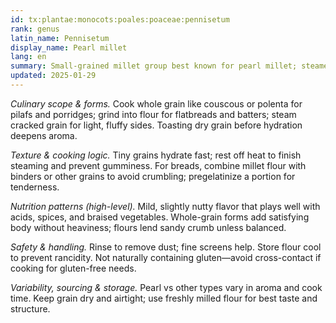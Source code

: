 ```yaml
---
id: tx:plantae:monocots:poales:poaceae:pennisetum
rank: genus
latin_name: Pennisetum
display_name: Pearl millet
lang: en
summary: Small-grained millet group best known for pearl millet; steamed, cooked into porridges and flatbreads, and milled into gluten-free flours for couscous-like sides and rustic loaves.
updated: 2025-01-29
---
```


_Culinary scope & forms._ Cook whole grain like couscous or polenta for pilafs and porridges; grind into flour for flatbreads and batters; steam cracked grain for light, fluffy sides. Toasting dry grain before hydration deepens aroma.

_Texture & cooking logic._ Tiny grains hydrate fast; rest off heat to finish steaming and prevent gumminess. For breads, combine millet flour with binders or other grains to avoid crumbling; pregelatinize a portion for tenderness.

_Nutrition patterns (high-level)._ Mild, slightly nutty flavor that plays well with acids, spices, and braised vegetables. Whole-grain forms add satisfying body without heaviness; flours lend sandy crumb unless balanced.

_Safety & handling._ Rinse to remove dust; fine screens help. Store flour cool to prevent rancidity. Not naturally containing gluten—avoid cross-contact if cooking for gluten-free needs.

_Variability, sourcing & storage._ Pearl vs other types vary in aroma and cook time. Keep grain dry and airtight; use freshly milled flour for best taste and structure.
